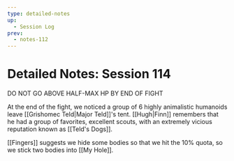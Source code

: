 ```yaml
---
type: detailed-notes
up:
  - Session Log
prev:
  - notes-112
---
```

# Detailed Notes: Session 114

DO NOT GO ABOVE HALF-MAX HP BY END OF FIGHT

At the end of the fight, we noticed a group of 6 highly animalistic humanoids leave [[Grishomec Teld|Major Teld]]'s tent. [[Hugh|Finn]] remembers that he had a group of favorites, excellent scouts, with an extremely vicious reputation known as [[Teld's Dogs]].

[[Fingers]] suggests we hide some bodies so that we hit the 10% quota, so we stick two bodies into [[My Hole]].  

